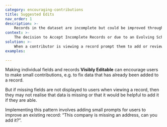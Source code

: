 ```yaml
---
category: encouraging-contributions
title: Suggested Edits
nav_order: 1
description: >-
    Records in the dataset are incomplete but could be improved through some small additions.
context: >-
    The decision to Accept Incomplete Records or due to an Evolving Schema means that records in a dataset are often incomplete. Contributors may be able to quickly improve records by adding fields if their attention was directed to the task.
solution: >-
    When a contributor is viewing a record prompt them to add or review specific fields.
examples:
    
---
```


Making individual fields and records **Visibly Editable** can encourage users to make small contributions, e.g. to fix data that has already been added to a record.

But if missing fields are not displayed to users when viewing a record, then they may not realise that data is missing or that it would be helpful to add it if they are able.

Implementing this pattern involves adding small prompts for users to improve an existing record: “This company is missing an address, can you add it?”.
